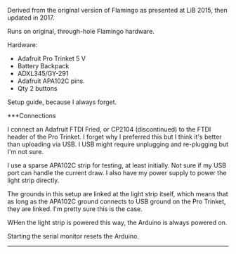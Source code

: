 Derived from the original version of Flamingo as presented at LiB 2015, then updated in 2017.

Runs on original, through-hole Flamingo hardware.

Hardware:

- Adafruit Pro Trinket 5 V
- Battery Backpack
- ADXL345/GY-291
- Adafruit APA102C pins.
- Qty 2 buttons

Setup guide, because I always forget. 

***Connections

I connect an Adafruit FTDI Fried, or CP2104 (discontinued) to the FTDI header of the Pro Trinket. I forget why I preferred this but I think it's better than uploading via USB. I USB might require unplugging and re-plugging but I'm not sure. 

I use a sparse APA102C strip for testing, at least initially. Not sure if my USB port can handle the current draw. I also have my power supply to power the light strip directly.

The grounds in this setup are linked at the light strip itself, which means that as long as the APA102C ground connects to USB ground on the Pro Trinket, they are linked. I'm pretty sure this is the case. 

WHen the light strip is powered this way, the Arduino is always powered on. 

Starting the serial monitor resets the Arduino.

***